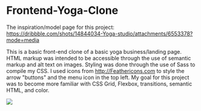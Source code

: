 # Frontend-Yoga-Clone
The inspiration/model page for this project: https://dribbble.com/shots/14844034-Yoga-studio/attachments/6553378?mode=media

This is a basic front-end clone of a basic yoga business/landing page. HTML markup was intended to be accessible through the use of semantic markup and alt text on images. Styling was done through the use of Sass to compile my CSS. I used icons from http://Feathericons.com to style the arrow "buttons" and the menu icon in the top left. My goal for this project was to become more familiar with CSS Grid, Flexbox, transitions, semantic HTML, and color.

![](images/resp.gif)
